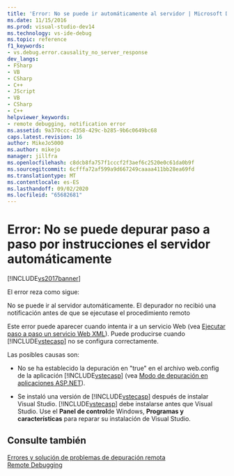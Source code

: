 ```yaml
---
title: 'Error: No se puede ir automáticamente al servidor | Microsoft Docs'
ms.date: 11/15/2016
ms.prod: visual-studio-dev14
ms.technology: vs-ide-debug
ms.topic: reference
f1_keywords:
- vs.debug.error.causality_no_server_response
dev_langs:
- FSharp
- VB
- CSharp
- C++
- JScript
- VB
- CSharp
- C++
helpviewer_keywords:
- remote debugging, notification error
ms.assetid: 9a370ccc-d358-429c-b285-9b6c0649bc68
caps.latest.revision: 16
author: MikeJo5000
ms.author: mikejo
manager: jillfra
ms.openlocfilehash: c8dcb8fa757f1cccf2f3aef6c2520e0c61da0b9f
ms.sourcegitcommit: 6cfffa72af599a9d667249caaaa411bb28ea69fd
ms.translationtype: MT
ms.contentlocale: es-ES
ms.lasthandoff: 09/02/2020
ms.locfileid: "65682681"
---
```

# <a name="error-unable-to-automatically-step-into-the-server"></a>Error: No se puede depurar paso a paso por instrucciones el servidor automáticamente
[!INCLUDE[vs2017banner](../includes/vs2017banner.md)]

El error reza como sigue:  
  
 No se puede ir al servidor automáticamente. El depurador no recibió una notificación antes de que se ejecutase el procedimiento remoto  
  
 Este error puede aparecer cuando intenta ir a un servicio Web (vea [Ejecutar paso a paso un servicio Web XML](https://msdn.microsoft.com/8e67de38-bf5f-41cc-a457-1b88ce63d764)). Puede producirse cuando [!INCLUDE[vstecasp](../includes/vstecasp-md.md)] no se configura correctamente.  
  
 Las posibles causas son:  
  
- No se ha establecido la depuración en "true" en el archivo web.config de la aplicación [!INCLUDE[vstecasp](../includes/vstecasp-md.md)] (vea [Modo de depuración en aplicaciones ASP.NET](../debugger/how-to-enable-debugging-for-aspnet-applications.md)).  
  
- Se instaló una versión de [!INCLUDE[vstecasp](../includes/vstecasp-md.md)] después de instalar Visual Studio. [!INCLUDE[vstecasp](../includes/vstecasp-md.md)] debe instalarse antes que Visual Studio. Use el **Panel de control**de Windows, **Programas y características** para reparar su instalación de Visual Studio.  
  
## <a name="see-also"></a>Consulte también  
 [Errores y solución de problemas de depuración remota](../debugger/remote-debugging-errors-and-troubleshooting.md)   
 [Remote Debugging](../debugger/remote-debugging.md)
